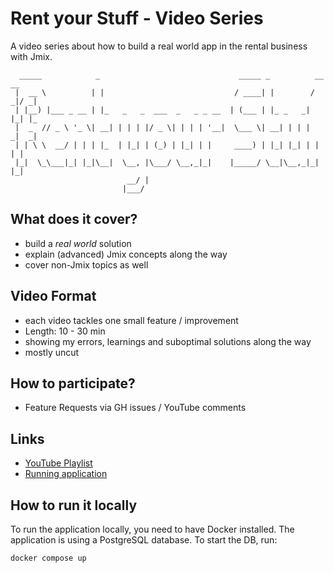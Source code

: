 # Rent your Stuff - Video Series

A video series about how to build a real world app in the rental business with Jmix.

```shell
  _____            _                               _____ _          __  __ 
 |  __ \          | |                             / ____| |        / _|/ _|
 | |__) |___ _ __ | |_   _   _  ___  _   _ _ __  | (___ | |_ _   _| |_| |_ 
 |  _  // _ \ '_ \| __| | | | |/ _ \| | | | '__|  \___ \| __| | | |  _|  _|
 | | \ \  __/ | | | |_  | |_| | (_) | |_| | |     ____) | |_| |_| | | | |  
 |_|  \_\___|_| |_|\__|  \__, |\___/ \__,_|_|    |_____/ \__|\__,_|_| |_|  
                          __/ |                                            
                         |___/                                             
```

## What does it cover?

* build a _real world_ solution
* explain (advanced) Jmix concepts along the way
* cover non-Jmix topics as well


## Video Format

* each video tackles one small feature / improvement
* Length: 10 - 30 min
* showing my errors, learnings and suboptimal solutions along the way
* mostly uncut


## How to participate?

* Feature Requests via GH issues / YouTube comments


## Links

* [YouTube Playlist](https://www.youtube.com/playlist?list=PLJ0nYE0NtQxbdNAZuzoMa9LvznsBQi38X)
* [Running application](https://rent-your-stuff-staging.herokuapp.com/)


## How to run it locally

To run the application locally, you need to have Docker installed. The application is using a PostgreSQL database. To start the DB, run: 
```shell
docker compose up
```
